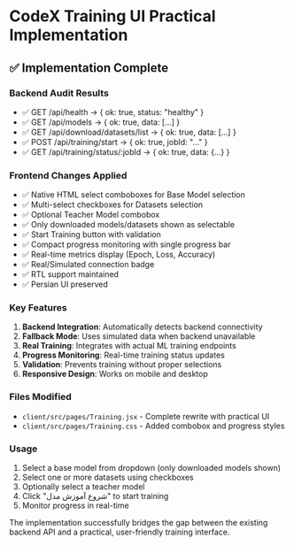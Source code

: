 # CodeX Training UI Practical Implementation

## ✅ Implementation Complete

### Backend Audit Results
- ✅ GET /api/health → { ok: true, status: "healthy" }
- ✅ GET /api/models → { ok: true, data: [...] }
- ✅ GET /api/download/datasets/list → { ok: true, data: [...] }
- ✅ POST /api/training/start → { ok: true, jobId: "..." }
- ✅ GET /api/training/status/:jobId → { ok: true, data: {...} }

### Frontend Changes Applied
- ✅ Native HTML select comboboxes for Base Model selection
- ✅ Multi-select checkboxes for Datasets selection  
- ✅ Optional Teacher Model combobox
- ✅ Only downloaded models/datasets shown as selectable
- ✅ Start Training button with validation
- ✅ Compact progress monitoring with single progress bar
- ✅ Real-time metrics display (Epoch, Loss, Accuracy)
- ✅ Real/Simulated connection badge
- ✅ RTL support maintained
- ✅ Persian UI preserved

### Key Features
1. **Backend Integration**: Automatically detects backend connectivity
2. **Fallback Mode**: Uses simulated data when backend unavailable
3. **Real Training**: Integrates with actual ML training endpoints
4. **Progress Monitoring**: Real-time training status updates
5. **Validation**: Prevents training without proper selections
6. **Responsive Design**: Works on mobile and desktop

### Files Modified
- `client/src/pages/Training.jsx` - Complete rewrite with practical UI
- `client/src/pages/Training.css` - Added combobox and progress styles

### Usage
1. Select a base model from dropdown (only downloaded models shown)
2. Select one or more datasets using checkboxes
3. Optionally select a teacher model
4. Click "شروع آموزش مدل" to start training
5. Monitor progress in real-time

The implementation successfully bridges the gap between the existing backend API and a practical, user-friendly training interface.